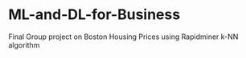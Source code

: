 # ML-and-DL-for-Business
Final Group project on Boston Housing Prices using Rapidminer k-NN algorithm
